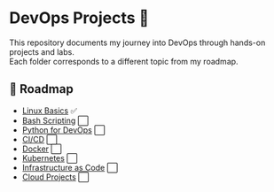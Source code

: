 # DevOps Projects 🚀

This repository documents my journey into DevOps through hands-on projects and labs.  
Each folder corresponds to a different topic from my roadmap.  

## 📂 Roadmap
- [Linux Basics](./01-linux-basics) ✅
- [Bash Scripting](./02-bash-scripting) ⬜
- [Python for DevOps](./03-python-for-devops) ⬜
- [CI/CD](./04-ci-cd) ⬜
- [Docker](./05-docker) ⬜
- [Kubernetes](./06-kubernetes) ⬜
- [Infrastructure as Code](./07-infrastructure-as-code) ⬜
- [Cloud Projects](./08-cloud-projects) ⬜

